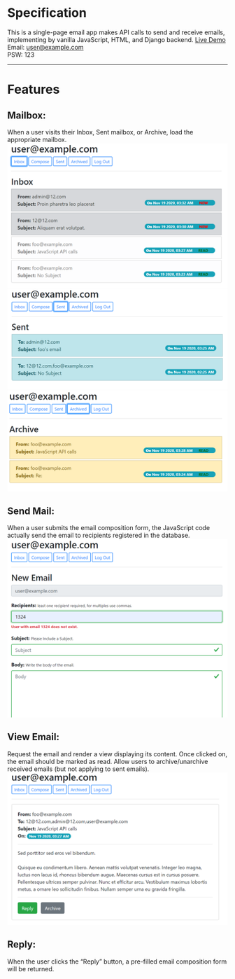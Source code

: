 # Specification
This is a single-page email app makes API calls to send and receive emails, implementing by vanilla JavaScript, HTML, and Django backend. 
<a href="https://cs50-mail.herokuapp.com/">Live Demo</a><br>
Email: user@example.com <br>
PSW: 123<br>
<hr>

# Features 
## Mailbox:
When a user visits their Inbox, Sent mailbox, or Archive, load the appropriate mailbox. 
<img src="staticfiles/inbox.png">
<img src="staticfiles/sent.png">
<img src="staticfiles/arch.png">

## Send Mail:
When a user submits the email composition form, the JavaScript code actually send the email to recipients registered in the database.
<img src="staticfiles/compose.png">

## View Email:
Request the email and render a view displaying its content. Once clicked on, the email should be marked as read. Allow users to archive/unarchive received emails (but not applying to sent emails).
<img src="staticfiles/email.png">

## Reply:
When the user clicks the “Reply” button, a pre-filled email composition form will be returned. 